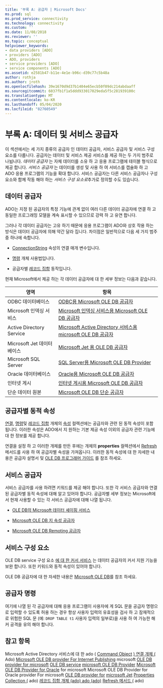 ```yaml
---
title: '부록 A: 공급자 | Microsoft Docs'
ms.prod: sql
ms.prod_service: connectivity
ms.technology: connectivity
ms.custom: ''
ms.date: 11/08/2018
ms.reviewer: ''
ms.topic: conceptual
helpviewer_keywords:
- data providers [ADO]
- providers [ADO]
- ADO, providers
- service providers [ADO]
- service components [ADO]
ms.assetid: e2581b47-b11e-4e1e-b96c-d39c77c5b48a
author: rothja
ms.author: jroth
ms.openlocfilehash: 39e1670d9d37b1404e65ecb50f09dc214abdaaff
ms.sourcegitcommit: 6037fb1f1a5ddd933017029eda5f5c281939100c
ms.translationtype: MT
ms.contentlocale: ko-KR
ms.lasthandoff: 05/04/2020
ms.locfileid: "82760549"
---
```

# <a name="appendix-a-data-and-service-providers"></a>부록 A: 데이터 및 서비스 공급자
이 섹션에서는 세 가지 종류의 공급자 인 데이터 공급자, 서비스 공급자 및 서비스 구성 요소를 다룹니다. 공급자는 데이터 및 서비스 제공 서비스를 제공 하는 두 가지 범주로 나뉩니다. *데이터 공급자* 는 자체 데이터를 소유 하 고 응용 프로그램에 테이블 형식으로 제공 합니다. *서비스 공급자* 는 데이터를 생성 및 사용 하 여 서비스를 캡슐화 하 고 ADO 응용 프로그램의 기능을 확대 합니다. 서비스 공급자는 다른 서비스 공급자나 구성 요소와 함께 작동 해야 하는 *서비스 구성 요소로*추가로 정의할 수도 있습니다.

## <a name="data-providers"></a>데이터 공급자
 ADO는 지정 된 공급자의 특정 기능에 관계 없이 여러 다른 데이터 공급자에 연결 하 고 동일한 프로그래밍 모델을 계속 표시할 수 있으므로 강력 하 고 유연 합니다.

 그러나 각 데이터 공급자는 고유 하기 때문에 응용 프로그램이 ADO와 상호 작용 하는 방식은 데이터 공급자에 의해 약간 달라 집니다. 차이점은 일반적으로 다음 세 가지 범주 중 하나에 속합니다.

-   [ConnectionString](../../../ado/reference/ado-api/connectionstring-property-ado.md) 속성의 연결 매개 변수입니다.

-   [명령](../../../ado/reference/ado-api/command-object-ado.md) 개체 사용법입니다.

-   공급자별 [레코드 집합](../../../ado/reference/ado-api/recordset-object-ado.md) 동작입니다.

 현재 Microsoft에서 제공 하는 각 데이터 공급자에 대 한 세부 정보는 다음과 같습니다.

|영역|항목|
|----------|-----------|
|ODBC 데이터베이스|[ODBC용 Microsoft OLE DB 공급자](../../../ado/guide/appendixes/microsoft-ole-db-provider-for-odbc.md)|
|Microsoft 인덱싱 서비스|[Microsoft 인덱싱 서비스용 Microsoft OLE DB 공급자](../../../ado/guide/appendixes/microsoft-ole-db-provider-for-microsoft-indexing-service.md)|
|Active Directory Service|[Microsoft Active Directory 서비스용 microsoft OLE DB 공급자](../../../ado/guide/appendixes/microsoft-ole-db-provider-for-microsoft-active-directory-service.md)|
|Microsoft Jet 데이터베이스|[Microsoft Jet 용 OLE DB 공급자](../../../ado/guide/appendixes/microsoft-ole-db-provider-for-microsoft-jet.md)|
|Microsoft SQL Server|[SQL Server용 Microsoft OLE DB Provider](../../../ado/guide/appendixes/microsoft-ole-db-provider-for-sql-server.md)|
|Oracle 데이터베이스|[Oracle용 Microsoft OLE DB 공급자](../../../ado/guide/appendixes/microsoft-ole-db-provider-for-oracle.md)|
|인터넷 게시|[인터넷 게시용 Microsoft OLE DB 공급자](../../../ado/guide/appendixes/microsoft-ole-db-provider-for-internet-publishing.md)|
|단순 데이터 원본|[Microsoft OLE DB 단순 공급자](../../../ado/guide/appendixes/microsoft-ole-db-simple-provider.md)|

## <a name="provider-specific-dynamic-properties"></a>공급자별 동적 속성
 [연결](../../../ado/reference/ado-api/connection-object-ado.md), [명령](../../../ado/reference/ado-api/command-object-ado.md)및 [레코드 집합](../../../ado/reference/ado-api/recordset-object-ado.md) 개체의 [속성](../../../ado/reference/ado-api/properties-collection-ado.md) 컬렉션에는 공급자와 관련 된 동적 속성이 포함 됩니다. 이러한 속성은 ADO에서 지 원하는 기본 제공 속성 이외의 공급자 관련 기능에 대 한 정보를 제공 합니다.

 연결을 설정 하 고 이러한 개체를 만든 후에는 개체의 **properties** 컬렉션에서 [Refresh](../../../ado/reference/ado-api/refresh-method-ado.md) 메서드를 사용 하 여 공급자별 속성을 가져옵니다. 이러한 동적 속성에 대 한 자세한 내용은 공급자 설명서 및 [OLE DB 프로그래머 가이드](https://msdn.microsoft.com/3c5e2dd5-35e5-4a93-ac3a-3818bb43bbf8) 를 참조 하세요.

## <a name="service-providers"></a>서비스 공급자
 서비스 공급자를 사용 하려면 키워드를 제공 해야 합니다. 또한 각 서비스 공급자와 연결 된 공급자별 동적 속성에 대해 알고 있어야 합니다. 공급자별 세부 정보는 Microsoft에서 현재 사용할 수 있는 각 서비스 공급자에 대해 나열 됩니다.

-   [OLE DB의 Microsoft 데이터 셰이핑 서비스](../../../ado/guide/appendixes/microsoft-data-shaping-service-for-ole-db-ado-service-provider.md)

-   [Microsoft OLE DB 지 속성 공급자](../../../ado/guide/appendixes/microsoft-ole-db-persistence-provider-ado-service-provider.md)

-   [Microsoft OLE DB Remoting 공급자](../../../ado/guide/appendixes/microsoft-ole-db-remoting-provider-ado-service-provider.md)

## <a name="service-components"></a>서비스 구성 요소
 OLE DB service 구성 요소 [에 대 한 커서 서비스](../../../ado/guide/appendixes/microsoft-cursor-service-for-ole-db-ado-service-component.md) 는 데이터 공급자의 커서 지원 기능을 보완 합니다. 또한 키워드와 동적 속성이 있어야 합니다.

 OLE DB 공급자에 대 한 자세한 내용은 [Microsoft OLE DB](https://msdn.microsoft.com/library/windows/desktop/ms722784.aspx)를 참조 하세요.

## <a name="provider-commands"></a>공급자 명령
 여기에 나열 된 각 공급자에 대해 응용 프로그램이 사용자에 게 SQL 문을 공급자 명령으로 입력할 수 있도록 허용 하는 경우 항상 사용자 입력의 유효성을 검사 하 고 잠재적으로 위험한 SQL 문 (예: `DROP TABLE t1` 사용자 입력의 일부로)을 사용 하 여 가능한 해커 공격을 유의 해야 합니다.

## <a name="see-also"></a>참고 항목
 Microsoft Active Directory 서비스에 대 한 ado ( [Command Object](../../../ado/reference/ado-api/command-object-ado.md) [) 연결 개체 (](../../../ado/reference/ado-api/connection-object-ado.md) Ado) [Microsoft OLE DB provider For Internet Publishing](../../../ado/guide/appendixes/microsoft-ole-db-provider-for-internet-publishing.md) microsoft [OLE DB provider for microsoft](../../../ado/guide/appendixes/microsoft-ole-db-provider-for-microsoft-active-directory-service.md) [OLE DB service](../../../ado/guide/appendixes/microsoft-ole-db-provider-for-microsoft-indexing-service.md) [microsoft OLE DB Provider](../../../ado/guide/appendixes/microsoft-ole-db-provider-for-odbc.md) [Microsoft OLE DB Provider for Oracle](../../../ado/guide/appendixes/microsoft-ole-db-provider-for-oracle.md) for microsoft Microsoft OLE DB Provider for Oracle provider For microsoft [OLE DB provider for](../../../ado/guide/appendixes/microsoft-ole-db-provider-for-sql-server.md) [microsoft Jet](../../../ado/guide/appendixes/microsoft-ole-db-provider-for-microsoft-jet.md) [Properties Collection (](../../../ado/reference/ado-api/properties-collection-ado.md) ado) [레코드 집합 개체 (ado) ado (ado)](../../../ado/reference/ado-api/recordset-object-ado.md) [Refresh 메서드 (](../../../ado/reference/rds-api/refresh-method-rds.md) ado)
